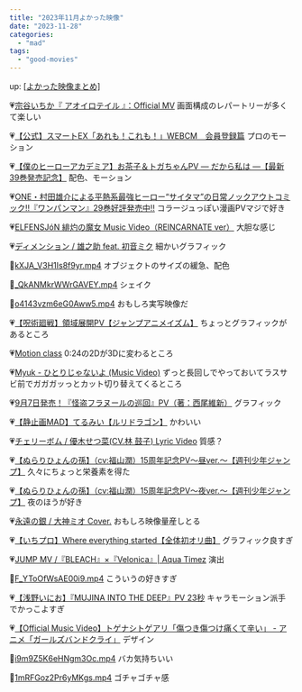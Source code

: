 ```yaml
---
title: "2023年11月よかった映像"
date: "2023-11-28"
categories: 
  - "mad"
tags: 
  - "good-movies"
---
```


<!--more-->

up: [\[よかった映像まとめ\]](/blog/2023-07-21-good-movies)

💗[宗谷いちか『 アオイロテイル 』：Official MV](https://youtu.be/hZnNjforBd4) 画面構成のレパートリーが多くて楽しい

💗[【公式】スマートEX「あれも！これも！」WEBCM　会員登録篇](https://youtu.be/4Z_-Re8YQJY) プロのモーション

💗[【僕のヒーローアカデミア】お茶子＆トガちゃんPV ― だから私は ―【最新39巻発売記念】](https://youtu.be/Ihi4txH7WxM) 配色、モーション

💗[ONE・村田雄介による平熱系最強ヒーロー“サイタマ”の日常ノックアウトコミック!!『ワンパンマン』29巻好評発売中‼](https://youtu.be/LNTFxDv4UQo) コラージュっぽい漫画PVマジで好き

💗[ELFENSJóN 緋灼の魔女 Music Video（REINCARNATE ver）](https://youtu.be/eXfKULfW8ew) 大胆な感じ

💗[ディメンション / 雄之助 feat. 初音ミク](https://youtu.be/tM6S7sUn1qw) 細かいグラフィック

💙[kXJA\_V3H1Is8f9yr.mp4](https://twitter.com/i/status/1700127672217780307) オブジェクトのサイズの緩急、配色

💙[\_QkANMkrWWrGAVEY.mp4](https://twitter.com/i/status/1719509818896179522) シェイク

💙[o4143vzm6eG0Aww5.mp4](https://twitter.com/i/status/1699516645654327804) おもしろ実写映像だ

💗[【呪術廻戦】領域展開PV【ジャンプアニメイズム】](https://youtu.be/WF-7PEthNHQ) ちょっとグラフィックがあるところ

💗[Motion class](https://youtu.be/kCpYr8niinI) 0:24の2Dが3Dに変わるところ

💗[Myuk - ひとりじゃないよ (Music Video)](https://youtu.be/TG2IgWOjtwU) ずっと長回しでやっておいてラスサビ前でガガガッっとカット切り替えてくるところ

💗[9月7日発売！『怪盗フラヌールの巡回』PV（著：西尾維新）](https://youtu.be/NG6tWBsaSco) グラフィック

💗[【静止画MAD】てるみい【ルリドラゴン】](https://youtu.be/CjQnn8CtnRg) かわいい

💗[チェリーボム / 優木せつ菜(CV.林 鼓子) Lyric Video](https://youtu.be/FZBVAB_dKz8) 質感？

💗[【ぬらりひょんの孫】（cv:福山潤）15周年記念PV～昼ver.～【週刊少年ジャンプ】](https://youtu.be/tp8duBX4iE4) 久々にちょっと栄養素を得た

💗[【ぬらりひょんの孫】（cv:福山潤）15周年記念PV～夜ver.～【週刊少年ジャンプ】](https://youtu.be/kmRmQnq0tmE) 夜のほうが好き

💗[永遠の銀 / 大神ミオ Cover.](https://youtu.be/P6ZLs39MBlk) おもしろ映像量産しとる

💗[【いちプロ】Where everything started【全体初オリ曲】](https://youtu.be/bh7oZ9WU8vg) グラフィック良すぎ

💗[JUMP MV /『BLEACH』×『Velonica』| Aqua Timez](https://youtu.be/7BWicdZJyKc) 演出

💙[F\_YToOfWsAE00i9.mp4](https://twitter.com/i/status/1726590646918742045) こういうの好きすぎ

💗[【浅野いにお】『MUJINA INTO THE DEEP』PV 23秒](https://youtu.be/q9mT4wkccTU) キャラモーション派手でかっこよすぎ

💗[【Official Music Video】トゲナシトゲアリ「傷つき傷つけ痛くて辛い」 - アニメ「ガールズバンドクライ」](https://youtu.be/p2augTPjtYM) デザイン

💙[i9m9Z5K6eHNgm3Oc.mp4](https://twitter.com/i/status/1724049325607518473) バカ気持ちいい

💙[1mRFGoz2Pr6yMKgs.mp4](https://twitter.com/i/status/1729445746863386988) ゴチャゴチャ感
